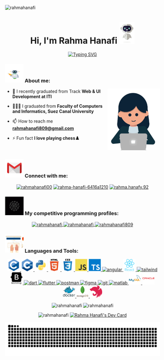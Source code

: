 <p align="left"> <img src="https://komarev.com/ghpvc/?username=rahmahanafi&label=Profile%20views&color=0e75b6&style=flat-square" alt="rahmahanafi" /> </p>
<h1 align="center">Hi, I'm Rahma Hanafi    <img src="Hi.gif" width=50 height=70> </h1>

<p align="center">
  <a href="https://git.io/typing-svg"><img src="https://readme-typing-svg.demolab.com?font=Teko&weight=500&size=30&pause=1000&center=true&width=435&lines=Software+Engineer;Front-end+Developer;Competitive+Programmer" alt="Typing SVG" /></a>
</p>

 
<h3 align="left">
            <img src="about_me.gif" width=60 height=60> 
            About me:
        </h3>
<img src="person.gif" width=170 height=200 align="right">

- 🔭 I recently graduated from Track **Web & UI Development at ITI**

- 👩🏻‍🎓 I graduated from **Faculty of Computers and Informatics, Suez Canal University**

<!-- - 👯 I’m looking to collaborate on **Flutter projects** -->

<!-- - 👩🏻‍💻 All of my projects are available at [https://github.com/RahmaHanafi](https://github.com/RahmaHanafi) -->

<!-- - 💬 Ask me about **OOP, PS & Flutter** -->

- 📫 How to reach me **rahmahanafi809@gmail.com**

- ⚡ Fun fact **I love playing chess♟️**


<br>

<h3 align="left">
            <img src="connect-with-me1.gif" width=60 height=60> 
            Connect with me:
        </h3>
<p align="center">
<a href="https://twitter.com/rahmahanafi00" target="blank"><img align="center" src="https://raw.githubusercontent.com/rahuldkjain/github-profile-readme-generator/master/src/images/icons/Social/twitter.svg" alt="rahmahanafi00" height="30" width="40" /></a>
<a href="https://www.linkedin.com/in/rahma-hanafi" target="blank"><img align="center" src="https://raw.githubusercontent.com/rahuldkjain/github-profile-readme-generator/master/src/images/icons/Social/linked-in-alt.svg" alt="rahma-hanafi-6416a1210" height="30" width="40" /></a>
<a href="https://fb.com/rahma.hanafy.92" target="blank"><img align="center" src="https://raw.githubusercontent.com/rahuldkjain/github-profile-readme-generator/master/src/images/icons/Social/facebook.svg" alt="rahma.hanafy.92" height="30" width="40" /></a>
</p>

<!-- <br> -->

<h3 align="left">
            <img src="connections.gif" width=60 height=60> My competitive programming profiles:
</h3>

<p align="center">     
            <a href="https://codeforces.com/profile/rahmahanafi" target="blank">
                        <img align="center" src="https://raw.githubusercontent.com/rahuldkjain/github-profile-readme-generator/master/src/images/icons/Social/codeforces.svg" alt="rahmahanafi" height="50" width="50" />
            </a>
            <a href="https://www.hackerrank.com/rahmahanafi809?hr_r=1" target="blank">
                        <img align="center" src="https://upload.wikimedia.org/wikipedia/commons/4/40/HackerRank_Icon-1000px.png" alt="rahmahanafi" height="50" width="50"/>
            </a>
            <a href="https://www.leetcode.com/rahmahanafi809" target="blank">
                        <img align="center" src="https://raw.githubusercontent.com/rahuldkjain/github-profile-readme-generator/master/src/images/icons/Social/leet-code.svg"                                alt="rahmahanafi809" height="30" width="40" />
            </a>
</p>

<!-- <br> -->
<h3 align="left">
            <img src="languages_tools.gif" width=60 height=60> 
            Languages and Tools:
        </h3>
<p align="center">
            <a href="https://www.cprogramming.com/" target="_blank" rel="noreferrer"> <img src="https://raw.githubusercontent.com/devicons/devicon/master/icons/c/c-original.svg" alt="c" width="40" height="40"/> </a> 
            <a href="https://www.w3schools.com/cpp/" target="_blank" rel="noreferrer"> <img src="https://raw.githubusercontent.com/devicons/devicon/master/icons/cplusplus/cplusplus-original.svg" alt="cplusplus" width="40" height="40"/> </a> 
            <a href="https://www.python.org" target="_blank" rel="noreferrer"> <img src="https://raw.githubusercontent.com/devicons/devicon/master/icons/python/python-original.svg" alt="python" width="40" height="40"/> </a> 
            <a href="https://www.w3.org/html/" target="_blank" rel="noreferrer"> <img src="https://raw.githubusercontent.com/devicons/devicon/master/icons/html5/html5-original-wordmark.svg" alt="html5" width="40" height="40"/> </a> 
            <a href="https://www.w3schools.com/css/" target="_blank" rel="noreferrer"> <img src="https://raw.githubusercontent.com/devicons/devicon/master/icons/css3/css3-original-wordmark.svg" alt="css3" width="40" height="40"/> </a> 
            <a href="https://developer.mozilla.org/en-US/docs/Web/JavaScript" target="_blank" rel="noreferrer"> <img src="https://raw.githubusercontent.com/devicons/devicon/master/icons/javascript/javascript-original.svg" alt="javascript" width="40" height="40"/> </a>
            <a href="https://www.typescriptlang.org/" target="_blank" rel="noreferrer"> <img src="https://raw.githubusercontent.com/devicons/devicon/master/icons/typescript/typescript-original.svg" alt="typescript" width="40" height="40"/> </a>
             <a href="https://angular.io" target="_blank" rel="noreferrer"> <img src="https://angular.io/assets/images/logos/angular/angular.svg" alt="angular" width="40" height="40"/> </a> 
            <a href="https://reactjs.org/" target="_blank" rel="noreferrer"> <img src="https://raw.githubusercontent.com/devicons/devicon/master/icons/react/react-original-wordmark.svg" alt="react" width="40" height="40"/> </a> 
            <a href="https://tailwindcss.com/" target="_blank" rel="noreferrer"> <img src="https://www.vectorlogo.zone/logos/tailwindcss/tailwindcss-icon.svg" alt="tailwind" width="40" height="40"/> </a> 
            <a href="https://getbootstrap.com" target="_blank" rel="noreferrer"> <img src="https://raw.githubusercontent.com/devicons/devicon/master/icons/bootstrap/bootstrap-plain-wordmark.svg" alt="bootstrap" width="40" height="40"/>
            <a href="https://dart.dev" target="_blank" rel="noreferrer"> <img src="https://www.vectorlogo.zone/logos/dartlang/dartlang-icon.svg" alt="dart" width="40" height="40"/> </a> 
            <a href="https://flutter.dev" target="_blank" rel="noreferrer"> <img src="https://www.vectorlogo.zone/logos/flutterio/flutterio-icon.svg" alt="flutter" width="40" height="40"/> </a>
            <a href="https://postman.com" target="_blank" rel="noreferrer"> <img src="https://www.vectorlogo.zone/logos/getpostman/getpostman-icon.svg" alt="postman" width="40" height="40"/> </a> 
            <a href="https://www.figma.com/" target="_blank" rel="noreferrer"> <img src="https://www.vectorlogo.zone/logos/figma/figma-icon.svg" alt="figma" width="40" height="40"/> </a> 
            <a href="https://git-scm.com/" target="_blank" rel="noreferrer"> <img src="https://www.vectorlogo.zone/logos/git-scm/git-scm-icon.svg" alt="git" width="40" height="40"/> </a> 
            <a href="https://www.mathworks.com/" target="_blank" rel="noreferrer"> <img src="https://upload.wikimedia.org/wikipedia/commons/2/21/Matlab_Logo.png" alt="matlab" width="40" height="40"/> </a> 
            <a href="https://www.mysql.com/" target="_blank" rel="noreferrer"> <img src="https://raw.githubusercontent.com/devicons/devicon/master/icons/mysql/mysql-original-wordmark.svg" alt="mysql" width="40" height="40"/> </a> 
            <a href="https://www.oracle.com/" target="_blank" rel="noreferrer"> <img src="https://raw.githubusercontent.com/devicons/devicon/master/icons/oracle/oracle-original.svg" alt="oracle" width="40" height="40"/> </a>
            <a href="https://www.docker.com/" target="_blank" rel="noreferrer"> <img src="https://raw.githubusercontent.com/devicons/devicon/master/icons/docker/docker-original-wordmark.svg" alt="docker" width="40" height="40"/> </a> 
            <a href="https://www.mongodb.com/" target="_blank" rel="noreferrer"> <img src="https://raw.githubusercontent.com/devicons/devicon/master/icons/mongodb/mongodb-original-wordmark.svg" alt="mongodb" width="40" height="40"/> </a>
            <a href="https://nestjs.com/" target="_blank" rel="noreferrer"> <img src="https://raw.githubusercontent.com/devicons/devicon/master/icons/nestjs/nestjs-plain.svg" alt="nestjs" width="40" height="40"/> </a> 
</p>
<p align="center">
<img src="https://github-readme-stats.vercel.app/api?username=rahmahanafi&show_icons=true&locale=en&theme=tokyonight&hide_border=true" alt="rahmahanafi" /> 
<img src="https://github-readme-stats.vercel.app/api/top-langs?username=rahmahanafi&show_icons=true&locale=en&theme=tokyonight&layout=compact&hide_border=true" alt="rahmahanafi" />
</p>

<p align="center">
            <img width="60%" src="https://streak-stats.demolab.com?user=rahmahanafi&theme=tokyonight&border_radius=10&hide_border=true&date_format=j%20M%5B%20Y%5D" alt="rahmahanafi" />
            <a href="https://app.daily.dev/Rahma">           
                        <img src="https://api.daily.dev/devcards/12b708f220414c8ca339f2c56ca67c5a.png?r=o91" width="180" alt="Rahma Hanafi's Dev Card"/>
            </a>
</p>


<p align="center">
	<picture>
		  <source media="(prefers-color-scheme: dark)" srcset="https://raw.githubusercontent.com/RahmaHanafi/RahmaHanafi/output/github-contribution-grid-snake-dark.svg">
		  <source media="(prefers-color-scheme: light)" srcset="https://raw.githubusercontent.com/RahmaHanafi/RahmaHanafi/output/github-contribution-grid-snake.svg">
		  <img alt="github contribution grid snake animation" src="https://raw.githubusercontent.com/RahmaHanafi/RahmaHanafi/output/github-contribution-grid-snake.svg">
	</picture>
</p>

<!--
comment

&nbsp;
_duo
 <a href="https://www.sqlite.org/" target="_blank" rel="noreferrer"> <img src="https://www.vectorlogo.zone/logos/sqlite/sqlite-icon.svg" alt="sqlite" width="40" height="40"/> </a> 
&-->
<br>



